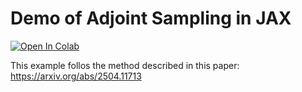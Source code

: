 # Demo of Adjoint Sampling in JAX
<a href="https://colab.research.google.com/github/EiffL/adjoint_sampling_demo/blob/main/AdjointSampling.ipynb" target="_parent"><img src="https://colab.research.google.com/assets/colab-badge.svg" alt="Open In Colab"/></a>

This example follos the method described in this paper: https://arxiv.org/abs/2504.11713
